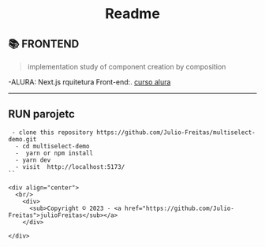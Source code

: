 <h1 align="center">Readme</h1>

## 📚 FRONTEND

> implementation study of component creation by composition

-ALURA: Next.js rquitetura Front-end:. [curso alura](https://cursos.alura.com.br/course/nextjs-arquitetura-front-end)

---
## RUN parojetc
````
 - clone this repository https://github.com/Julio-Freitas/multiselect-demo.git
  - cd multiselect-demo
  -  yarn or npm install
  - yarn dev
  - visit  http://localhost:5173/
``

<div align="center">
  <br/>
    <div>
      <sub>Copyright © 2023 - <a href="https://github.com/Julio-Freitas">julioFreitas</sub></a>
    </div>

</div>

